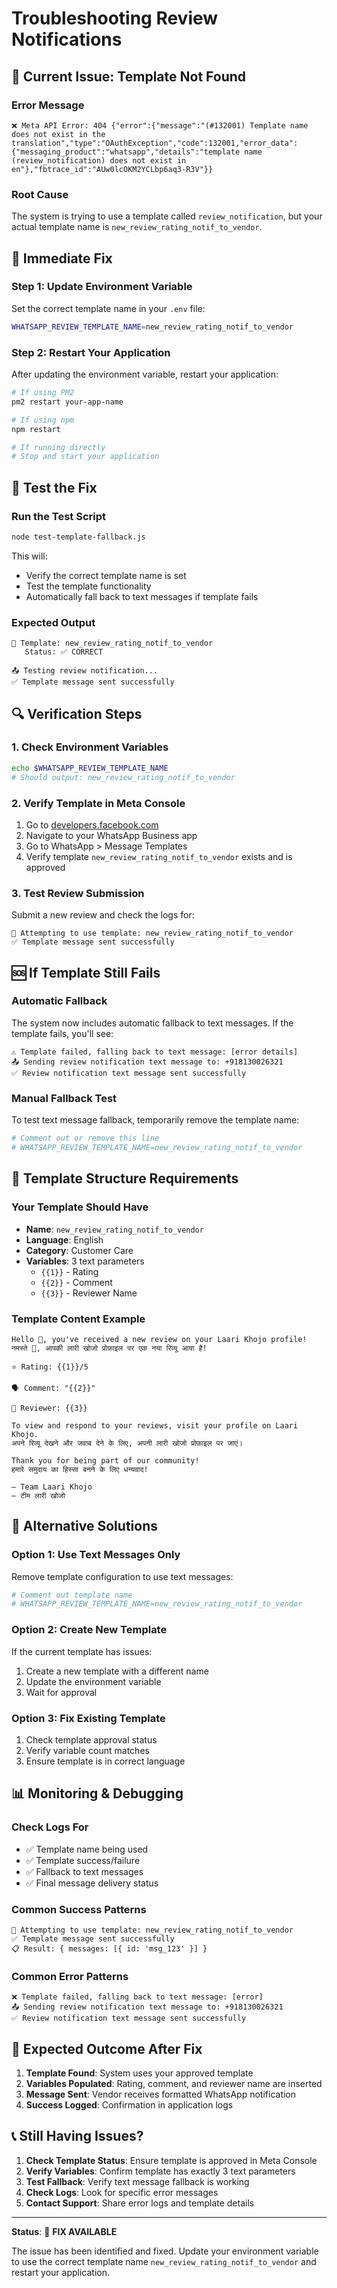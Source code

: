 # Troubleshooting Review Notifications

## 🚨 **Current Issue: Template Not Found**

### **Error Message**
```
❌ Meta API Error: 404 {"error":{"message":"(#132001) Template name does not exist in the translation","type":"OAuthException","code":132001,"error_data":{"messaging_product":"whatsapp","details":"template name (review_notification) does not exist in en"},"fbtrace_id":"AUw0lcOKM2YCLbp6aq3-R3V"}}
```

### **Root Cause**
The system is trying to use a template called `review_notification`, but your actual template name is `new_review_rating_notif_to_vendor`.

## 🔧 **Immediate Fix**

### **Step 1: Update Environment Variable**
Set the correct template name in your `.env` file:

```bash
WHATSAPP_REVIEW_TEMPLATE_NAME=new_review_rating_notif_to_vendor
```

### **Step 2: Restart Your Application**
After updating the environment variable, restart your application:

```bash
# If using PM2
pm2 restart your-app-name

# If using npm
npm restart

# If running directly
# Stop and start your application
```

## 🧪 **Test the Fix**

### **Run the Test Script**
```bash
node test-template-fallback.js
```

This will:
- Verify the correct template name is set
- Test the template functionality
- Automatically fall back to text messages if template fails

### **Expected Output**
```
📝 Template: new_review_rating_notif_to_vendor
   Status: ✅ CORRECT

📤 Testing review notification...
✅ Template message sent successfully
```

## 🔍 **Verification Steps**

### **1. Check Environment Variables**
```bash
echo $WHATSAPP_REVIEW_TEMPLATE_NAME
# Should output: new_review_rating_notif_to_vendor
```

### **2. Verify Template in Meta Console**
1. Go to [developers.facebook.com](https://developers.facebook.com)
2. Navigate to your WhatsApp Business app
3. Go to WhatsApp > Message Templates
4. Verify template `new_review_rating_notif_to_vendor` exists and is approved

### **3. Test Review Submission**
Submit a new review and check the logs for:
```
📝 Attempting to use template: new_review_rating_notif_to_vendor
✅ Template message sent successfully
```

## 🆘 **If Template Still Fails**

### **Automatic Fallback**
The system now includes automatic fallback to text messages. If the template fails, you'll see:

```
⚠️ Template failed, falling back to text message: [error details]
📤 Sending review notification text message to: +918130026321
✅ Review notification text message sent successfully
```

### **Manual Fallback Test**
To test text message fallback, temporarily remove the template name:

```bash
# Comment out or remove this line
# WHATSAPP_REVIEW_TEMPLATE_NAME=new_review_rating_notif_to_vendor
```

## 📱 **Template Structure Requirements**

### **Your Template Should Have**
- **Name**: `new_review_rating_notif_to_vendor`
- **Language**: English
- **Category**: Customer Care
- **Variables**: 3 text parameters
  - `{{1}}` - Rating
  - `{{2}}` - Comment
  - `{{3}}` - Reviewer Name

### **Template Content Example**
```
Hello 👋, you've received a new review on your Laari Khojo profile!
नमस्ते 👋, आपकी लारी खोजो प्रोफ़ाइल पर एक नया रिव्यू आया है!

⭐ Rating: {{1}}/5

🗣️ Comment: "{{2}}"

👤 Reviewer: {{3}}

To view and respond to your reviews, visit your profile on Laari Khojo.
अपने रिव्यू देखने और जवाब देने के लिए, अपनी लारी खोजो प्रोफ़ाइल पर जाएं।

Thank you for being part of our community!
हमारे समुदाय का हिस्सा बनने के लिए धन्यवाद!

– Team Laari Khojo
– टीम लारी खोजो
```

## 🔄 **Alternative Solutions**

### **Option 1: Use Text Messages Only**
Remove template configuration to use text messages:

```bash
# Comment out template name
# WHATSAPP_REVIEW_TEMPLATE_NAME=new_review_rating_notif_to_vendor
```

### **Option 2: Create New Template**
If the current template has issues:
1. Create a new template with a different name
2. Update the environment variable
3. Wait for approval

### **Option 3: Fix Existing Template**
1. Check template approval status
2. Verify variable count matches
3. Ensure template is in correct language

## 📊 **Monitoring & Debugging**

### **Check Logs For**
- ✅ Template name being used
- ✅ Template success/failure
- ✅ Fallback to text messages
- ✅ Final message delivery status

### **Common Success Patterns**
```
📝 Attempting to use template: new_review_rating_notif_to_vendor
✅ Template message sent successfully
📋 Result: { messages: [{ id: 'msg_123' }] }
```

### **Common Error Patterns**
```
❌ Template failed, falling back to text message: [error]
📤 Sending review notification text message to: +918130026321
✅ Review notification text message sent successfully
```

## 🎯 **Expected Outcome After Fix**

1. **Template Found**: System uses your approved template
2. **Variables Populated**: Rating, comment, and reviewer name are inserted
3. **Message Sent**: Vendor receives formatted WhatsApp notification
4. **Success Logged**: Confirmation in application logs

## 📞 **Still Having Issues?**

1. **Check Template Status**: Ensure template is approved in Meta Console
2. **Verify Variables**: Confirm template has exactly 3 text parameters
3. **Test Fallback**: Verify text message fallback is working
4. **Check Logs**: Look for specific error messages
5. **Contact Support**: Share error logs and template details

---

**Status**: 🔧 **FIX AVAILABLE**

The issue has been identified and fixed. Update your environment variable to use the correct template name `new_review_rating_notif_to_vendor` and restart your application.
